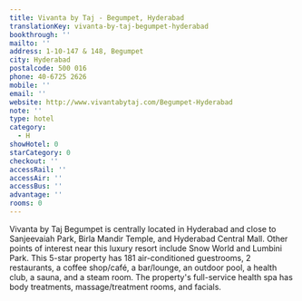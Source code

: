```yaml
---
title: Vivanta by Taj - Begumpet, Hyderabad
translationKey: vivanta-by-taj-begumpet-hyderabad
bookthrough: ''
mailto: ''
address: 1-10-147 & 148, Begumpet
city: Hyderabad
postalcode: 500 016
phone: 40-6725 2626
mobile: ''
email: ''
website: http://www.vivantabytaj.com/Begumpet-Hyderabad
note: ''
type: hotel
category:
  - H
showHotel: 0
starCategory: 0
checkout: ''
accessRail: ''
accessAir: ''
accessBus: ''
advantage: ''
rooms: 0
---
```

Vivanta by Taj Begumpet is centrally located in Hyderabad and close to Sanjeevaiah Park, Birla Mandir Temple, and Hyderabad Central Mall. Other points of interest near this luxury resort include Snow World and Lumbini Park.     This 5-star property has 181 air-conditioned guestrooms, 2 restaurants, a coffee shop/café, a bar/lounge, an outdoor pool, a health club, a sauna, and a steam room. The property's full-service health spa has body treatments, massage/treatment rooms, and facials.